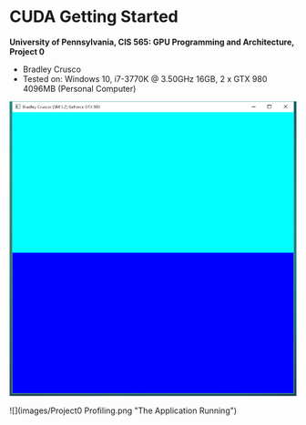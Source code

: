 CUDA Getting Started
====================

**University of Pennsylvania, CIS 565: GPU Programming and Architecture, Project 0**

* Bradley Crusco
* Tested on: Windows 10, i7-3770K @ 3.50GHz 16GB, 2 x GTX 980 4096MB (Personal Computer)

![](images/Project0.png "The Application Running")

![](images/Project0 Profiling.png "The Application Running")

